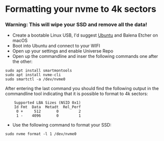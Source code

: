 # Formatting your nvme to 4k sectors

### Warning: This will wipe your SSD and remove all the data!

*   Create a bootable Linux USB, I'd suggest [Ubuntu](https://ubuntu.com/download) and Balena Etcher on macOS
*   Boot into Ubuntu and connect to your WIFI
*   Open up your settings and enable Universe Repo
*   Open up the commandline and inser the following commands one after the other:

```
sudo apt install smartmontools
sudo apt install nvme-cli
sudo smartctl -a /dev/nvme0
```

After entering the last command you should find the following output in the commandline tool indicating that it is possible to format to 4k sectors:

```
    Supported LBA Sizes (NSID 0x1)
    Id Fmt  Data  Metadt  Rel_Perf
     0 +     512       0         2
     1 -    4096       0         1
```

*   Use the following command to format your SSD:

```
sudo nvme format -l 1 /dev/nvme0
```
